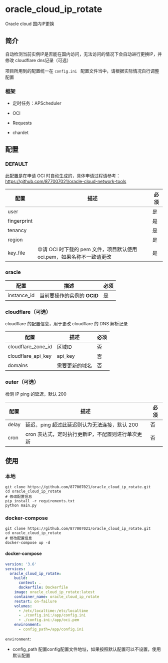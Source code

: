 # oracle_cloud_ip_rotate

Oracle cloud 国内IP更换

## 简介

自动检测当前实例IP是否能在国内访问，无法访问的情况下会自动进行更换IP，并修改 cloudflare dns记录（可选）

项目所用到的配置统一在 `config.ini ` 配置文件当中，请根据实际情况自行调整配置

### 框架

- 定时任务：APScheduler

- OCI
- Requests
- chardet

## 配置

### DEFAULT

此配置是在申请 OCI 时自动生成的，具体申请过程请参考：https://github.com/877007021/oracle-cloud-network-tools

| 配置        | 描述                                                         | 必须 |
| ----------- | ------------------------------------------------------------ | ---- |
| user        |                                                              | 是   |
| fingerprint |                                                              | 是   |
| tenancy     |                                                              | 是   |
| region      |                                                              | 是   |
| key_file    | 申请 OCI 时下载的 pem 文件，项目默认使用 oci.pem，如果名称不一致请更改 | 是   |

### oracle

| 配置        | 描述                        | 必须 |
| ----------- | --------------------------- | ---- |
| instance_id | 当前要操作的实例的 **OCID** | 是   |

### cloudflare（可选）

cloudflare 的配置信息，用于更改 cloudflare 的 DNS 解析记录

| 配置               | 描述           | 必须 |
| ------------------ | -------------- | ---- |
| cloudflare_zone_id | 区域ID         | 否   |
| cloudflare_api_key | api_key        | 否   |
| domains            | 需要更新的域名 | 否   |

### outer（可选）

检测 IP ping 的延迟，默认 200

| 配置  | 描述                                              | 必须 |
| ----- | ------------------------------------------------- | ---- |
| delay | 延迟，ping 超过此延迟则认为无法连接，默认 200     | 否   |
| cron  | cron 表达式，定时执行更新IP，不配置则进行单次更新 | 否   |

## 使用

### 本地

``` shell
git clone https://github.com/877007021/oracle_cloud_ip_rotate.git
cd oracle_cloud_ip_rotate
# 修改配置信息
pip install -r requirements.txt
python main.py
```

### docker-compose

``` shell
git clone https://github.com/877007021/oracle_cloud_ip_rotate.git
cd oracle_cloud_ip_rotate
# 修改配置信息
docker-compose up -d
```

#### docker-compose

``` yaml
version: '3.6'
services:
  oracle_cloud_ip_rotate:
    build:
      context: .
      dockerfile: Dockerfile
    image: oracle_cloud_ip_rotate:latest
    container_name: oracle_cloud_ip_rotate
    restart: on-failure
    volumes:
      - /etc/localtime:/etc/localtime
      - ./config.ini:/app/config.ini
      - ./config.ini:/app/oci.pem
    environment:
      - config_path=/app/config.ini
```

`environment`:

- config_path 配置config配置文件地址，如果按照默认配置可以不设置，使用默认配置

